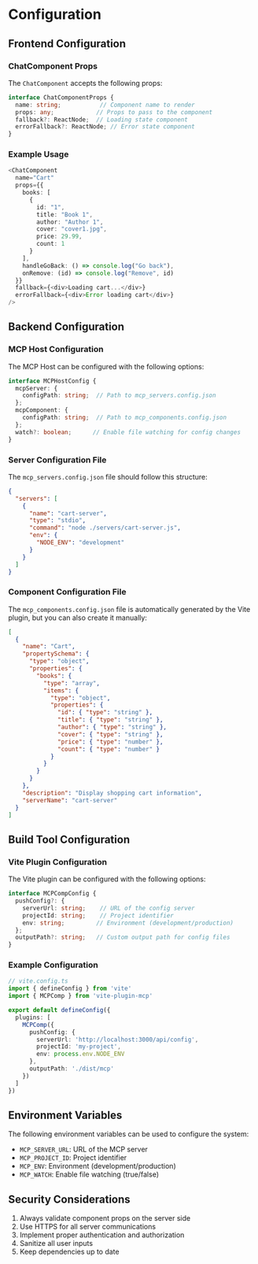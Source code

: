 # Configuration

## Frontend Configuration

### ChatComponent Props

The `ChatComponent` accepts the following props:

```typescript
interface ChatComponentProps {
  name: string;           // Component name to render
  props: any;            // Props to pass to the component
  fallback?: ReactNode;  // Loading state component
  errorFallback?: ReactNode; // Error state component
}
```

### Example Usage

```typescript
<ChatComponent
  name="Cart"
  props={{
    books: [
      {
        id: "1",
        title: "Book 1",
        author: "Author 1",
        cover: "cover1.jpg",
        price: 29.99,
        count: 1
      }
    ],
    handleGoBack: () => console.log("Go back"),
    onRemove: (id) => console.log("Remove", id)
  }}
  fallback={<div>Loading cart...</div>}
  errorFallback={<div>Error loading cart</div>}
/>
```

## Backend Configuration

### MCP Host Configuration

The MCP Host can be configured with the following options:

```typescript
interface MCPHostConfig {
  mcpServer: {
    configPath: string;  // Path to mcp_servers.config.json
  };
  mcpComponent: {
    configPath: string;  // Path to mcp_components.config.json
  };
  watch?: boolean;      // Enable file watching for config changes
}
```

### Server Configuration File

The `mcp_servers.config.json` file should follow this structure:

```json
{
  "servers": [
    {
      "name": "cart-server",
      "type": "stdio",
      "command": "node ./servers/cart-server.js",
      "env": {
        "NODE_ENV": "development"
      }
    }
  ]
}
```

### Component Configuration File

The `mcp_components.config.json` file is automatically generated by the Vite plugin, but you can also create it manually:

```json
[
  {
    "name": "Cart",
    "propertySchema": {
      "type": "object",
      "properties": {
        "books": {
          "type": "array",
          "items": {
            "type": "object",
            "properties": {
              "id": { "type": "string" },
              "title": { "type": "string" },
              "author": { "type": "string" },
              "cover": { "type": "string" },
              "price": { "type": "number" },
              "count": { "type": "number" }
            }
          }
        }
      }
    },
    "description": "Display shopping cart information",
    "serverName": "cart-server"
  }
]
```

## Build Tool Configuration

### Vite Plugin Configuration

The Vite plugin can be configured with the following options:

```typescript
interface MCPCompConfig {
  pushConfig?: {
    serverUrl: string;    // URL of the config server
    projectId: string;    // Project identifier
    env: string;         // Environment (development/production)
  };
  outputPath?: string;   // Custom output path for config files
}
```

### Example Configuration

```typescript
// vite.config.ts
import { defineConfig } from 'vite'
import { MCPComp } from 'vite-plugin-mcp'

export default defineConfig({
  plugins: [
    MCPComp({
      pushConfig: {
        serverUrl: 'http://localhost:3000/api/config',
        projectId: 'my-project',
        env: process.env.NODE_ENV
      },
      outputPath: './dist/mcp'
    })
  ]
})
```

## Environment Variables

The following environment variables can be used to configure the system:

- `MCP_SERVER_URL`: URL of the MCP server
- `MCP_PROJECT_ID`: Project identifier
- `MCP_ENV`: Environment (development/production)
- `MCP_WATCH`: Enable file watching (true/false)

## Security Considerations

1. Always validate component props on the server side
2. Use HTTPS for all server communications
3. Implement proper authentication and authorization
4. Sanitize all user inputs
5. Keep dependencies up to date 